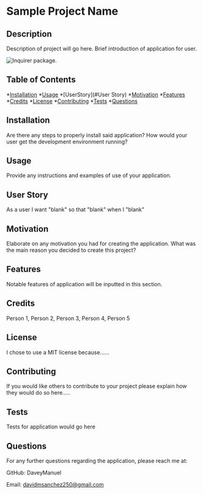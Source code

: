 # Sample Project Name

## Description

Description of project will go here. Brief introduction of application for user.



![Inquirer package](https://img.shields.io/badge/LICENSE-MIT-brightgreen).

## Table of Contents

*[Installation](#Installation)
*[Usage](#Usage)
*[UserStory](#User Story)
*[Motivation](#Motivation)
*[Features](#Features)
*[Credits](#Credits)
*[License](#License)
*[Contributing](#Contributing)
*[Tests](#Tests)
*[Questions](#Questions)

## Installation

Are there any steps to properly install said application? How would your user get the development environment running?

## Usage
 
Provide any instructions and examples of use of your application.

## User Story

As a user I want "blank" so that "blank" when I "blank"

## Motivation

Elaborate on any motivation you had for creating the application. What was the main reason you decided to create this project?

## Features

Notable features of application will be inputted in this section. 

## Credits

Person 1, Person 2, Person 3, Person 4, Person 5

## License

I chose to use a MIT license because......

## Contributing

If you would like others to contribute to your project please explain how they would do so here.....

## Tests

Tests for application would go here

## Questions

For any further questions regarding the application, please reach me at:

GitHub: DaveyManuel

Email: davidmsanchez250@gmail.com
